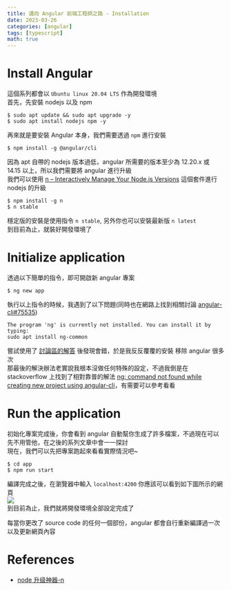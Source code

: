 ```yaml
---
title: 邁向 Angular 前端工程師之路 - Installation
date: 2023-03-26
categories: [angular]
tags: [typescript]
math: true
---
```


# Install Angular
這個系列都會以 `Ubuntu linux 20.04 LTS` 作為開發環境\
首先，先安裝 nodejs 以及 npm

```shell
$ sudo apt update && sudo apt upgrade -y
$ sudo apt install nodejs npm -y
```

再來就是要安裝 Angular 本身，我們需要透過 `npm` 進行安裝

```shell
$ npm install -g @angular/cli
```

因為 apt 自帶的 nodejs 版本過低，angular 所需要的版本至少為 12.20.x 或 14.15 以上，所以我們需要將 angular 進行升級\
我們可以使用 [n – Interactively Manage Your Node.js Versions](https://www.npmjs.com/package/n) 這個套件進行 nodejs 的升級

```shell
$ npm install -g n
$ n stable
```

穩定版的安裝是使用指令 `n stable`, 另外你也可以安裝最新版 `n latest`\
到目前為止，就裝好開發環境了

# Initialize application
透過以下簡單的指令，即可開啟新 angular 專案

```shell=1
$ ng new app
```

執行以上指令的時候，我遇到了以下問題(同時也在網路上找到相關討論 [angular-cli#75535](https://github.com/angular/angular-cli/issues/7735))

```
The program 'ng' is currently not installed. You can install it by typing:
sudo apt install ng-common
```

嘗試使用了 [討論區的解答](https://github.com/angular/angular-cli/issues/7735#issuecomment-345546822) 後發現會錯，於是我反反覆覆的安裝 移除 angular 很多次\
那最後的解決辦法老實說我根本沒做任何特殊的設定，不過我倒是在 stackoverflow 上找到了相對靠普的解法 [ng: command not found while creating new project using angular-cli](https://stackoverflow.com/a/47905173)，有需要可以參考看看

# Run the application
初始化專案完成後，你會看到 angular 自動幫你生成了許多檔案，不過現在可以先不用管他，在之後的系列文章中會一一探討\
現在，我們可以先把專案跑起來看看實際情況吧~

```shell=1
$ cd app
$ npm run start
```

編譯完成之後，在瀏覽器中輸入 `localhost:4200` 你應該可以看到如下圖所示的網頁\
![](https://angular.io/generated/images/guide/setup-local/app-works.png)\
到目前為止，我們就將開發環境全部設定完成了

每當你更改了 source code 的任何一個部份，angular 都會自行重新編譯過一次以及更新網頁內容

# References
+ [node 升级神器-n](https://www.jianshu.com/p/e3ca844d8d8c)
